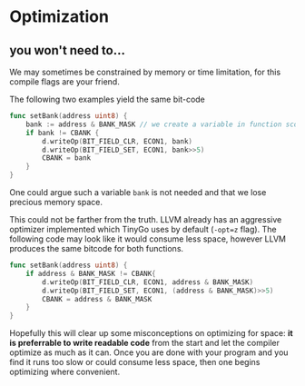 # Optimization
you won't need to...
---

We may sometimes be constrained by memory or time limitation, for this compile flags are your friend. 

The following two examples yield the same bit-code

```go
func setBank(address uint8) {
    bank := address & BANK_MASK // we create a variable in function scope
	if bank != CBANK {
		d.writeOp(BIT_FIELD_CLR, ECON1, bank)
		d.writeOp(BIT_FIELD_SET, ECON1, bank>>5)
		CBANK = bank
	}
}
```
One could argue such a variable `bank` is not needed and that we lose precious memory space. 

This could not be farther from the truth. LLVM already has an aggressive optimizer implemented which TinyGo 
uses by default (`-opt=z` flag). The following code may look like it would consume less space, however LLVM produces
the same bitcode for both functions.

```go
func setBank(address uint8) {
	if address & BANK_MASK != CBANK{
		d.writeOp(BIT_FIELD_CLR, ECON1, address & BANK_MASK)
		d.writeOp(BIT_FIELD_SET, ECON1, (address & BANK_MASK)>>5)
		CBANK = address & BANK_MASK
	}
}
```

Hopefully this will clear up some misconceptions on optimizing for space: **it is preferrable
to write readable code** from the start and let the compiler optimize as much as it can. Once
you are done with your program and you find it runs too slow or could consume less space, then one begins optimizing where convenient.